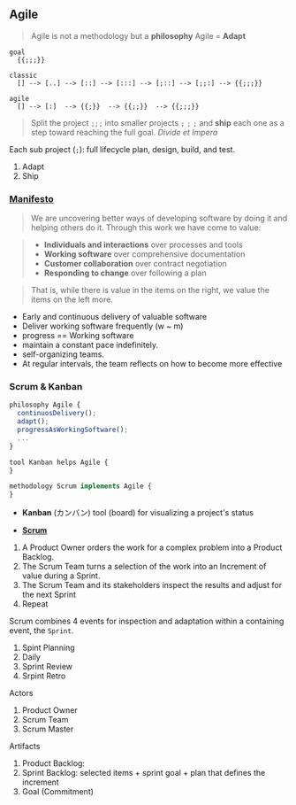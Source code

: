 ## Agile

> Agile is not a methodology but a **philosophy**
> Agile = **Adapt**

```
goal
  {{;;;}}

classic
  [] --> [..] --> [::] --> [:::] --> [;::] --> [;;:] --> {{;;;}}

agile
  [] --> [:]  --> {{;}}  --> {{;;}}  --> {{;;;}}
```

> Split the project `;;;` into smaller projects `;` `;` `;` and **ship** each one as a step toward reaching the full goal.
> _Divide et Impera_

Each sub project (`;`): full lifecycle plan, design, build, and test.

1. Adapt
2. Ship

### [Manifesto](https://agilemanifesto.org/)

> We are uncovering better ways of developing
> software by doing it and helping others do it.
> Through this work we have come to value:

>  - **Individuals and interactions** over processes and tools
>  - **Working software** over comprehensive documentation
>  - **Customer collaboration** over contract negotiation
>  - **Responding to change** over following a plan

> That is, while there is value in the items on
> the right, we value the items on the left more.

- Early and continuous delivery of valuable software
- Deliver working software frequently (w ~ m)
- progress == Working software
- maintain a constant pace indefinitely.
- self-organizing teams.
- At regular intervals, the team reflects on how to become more effective


### Scrum & Kanban

```ts
philosophy Agile {
  continuosDelivery();
  adapt();
  progressAsWorkingSoftware();
  ...
}

tool Kanban helps Agile {
}

methodology Scrum implements Agile {
}
```

- **Kanban** (カンバン) tool (board) for visualizing a project's status

- [**Scrum**](https://www.scrum.org/resources/scrum-guide)

1. A Product Owner orders the work for a complex problem into a Product Backlog.
2. The Scrum Team turns a selection of the work into an Increment of value during a Sprint.
3. The Scrum Team and its stakeholders inspect the results and adjust for the next Sprint
4. Repeat

Scrum combines 4 events for inspection and adaptation within a containing event, the `Sprint`.

1. Spint Planning
2. Daily
3. Sprint Review
4. Srpint Retro

Actors

1. Product Owner
2. Scrum Team
3. Scrum Master

Artifacts

1. Product Backlog:
2. Sprint Backlog: selected items + sprint goal + plan that defines the increment
3. Goal (Commitment)
